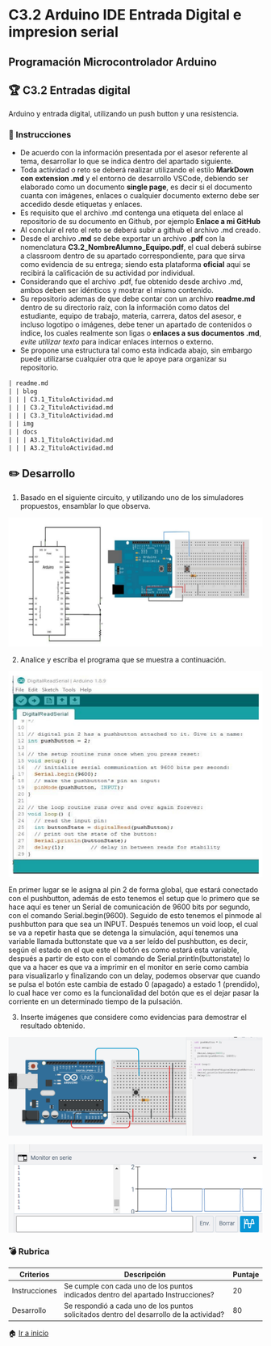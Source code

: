 # C3.2 Arduino IDE Entrada Digital e impresion serial

## Programación Microcontrolador Arduino

## 🏆 C3.2 Entradas digital

Arduino y entrada digital, utilizando un push button y una resistencia.

### 📘 Instrucciones

- De acuerdo con la información presentada por el asesor referente al tema, desarrollar lo que se indica dentro del apartado siguiente.
- Toda actividad o reto se deberá realizar utilizando el estilo **MarkDown con extension .md** y el entorno de desarrollo VSCode, debiendo ser elaborado como un documento **single page**, es decir si el documento cuanta con imágenes, enlaces o cualquier documento externo debe ser accedido desde etiquetas y enlaces.
- Es requisito que el archivo .md contenga una etiqueta del enlace al repositorio de su documento en Github, por ejemplo **Enlace a mi GitHub**
- Al concluir el reto el reto se deberá subir a github el archivo .md creado.
- Desde el archivo **.md** se debe exportar un archivo **.pdf** con la nomenclatura **C3.2_NombreAlumno_Equipo.pdf**, el cual deberá subirse a classroom dentro de su apartado correspondiente, para que sirva como evidencia de su entrega; siendo esta plataforma **oficial** aquí se recibirá la calificación de su actividad por individual.
- Considerando que el archivo .pdf, fue obtenido desde archivo .md, ambos deben ser idénticos y mostrar el mismo contenido.
- Su repositorio ademas de que debe contar con un archivo **readme.md** dentro de su directorio raíz, con la información como datos del estudiante, equipo de trabajo, materia, carrera, datos del asesor, e incluso logotipo o imágenes, debe tener un apartado de contenidos o indice, los cuales realmente son ligas o **enlaces a sus documentos .md**, *evite utilizar texto* para indicar enlaces internos o externo.
- Se propone una estructura tal como esta indicada abajo, sin embargo puede utilizarse cualquier otra que le apoye para organizar su repositorio.

``` 
| readme.md
| | blog
| | | C3.1_TituloActividad.md
| | | C3.2_TituloActividad.md
| | | C3.3_TituloActividad.md
| | img
| | docs
| | | A3.1_TituloActividad.md
| | | A3.2_TituloActividad.md
```

## ✏️ Desarrollo

1. Basado en el siguiente circuito, y utilizando uno de los simuladores propuestos, ensamblar lo que observa.

<p align="center">
    <img alt="" src="https://raw.githubusercontent.com/LopezJesus/Sistemas-Programables/main/img/Ejemplo32.PNG">
</p>

2. Analice y escriba el programa que se muestra a continuación.

<p align="center">
    <img alt="" src="https://raw.githubusercontent.com/LopezJesus/Sistemas-Programables/main/img/Ejemplo322.PNG" >
</p>

En primer lugar se le asigna al pin 2  de forma global, que estará conectado con el pushbutton, además de esto tenemos el setup que lo primero que se hace aquí es tener un Serial de comunicación de 9600 bits por segundo, con el comando Serial.begin(9600). Seguido de esto tenemos el pinmode al pushbutton para que sea un INPUT.
Después tenemos un void loop, el cual se va a repetir hasta que se detenga la simulación, aquí tenemos una variable llamada buttonstate que va a ser leído del pushbutton, es decir, según el estado en el que este el botón es como estará esta variable, después a partir de esto con el comando de Serial.println(buttonstate) lo que va a hacer es que va a imprimir en  el monitor en serie como cambia para visualizarlo y finalizando con un delay, podemos observar que cuando se pulsa el botón este cambia de estado 0 (apagado) a estado 1 (prendido), lo cual hace ver como es la funcionalidad del botón que es el dejar pasar la corriente en un determinado tiempo de la pulsación.

3. Inserte imágenes que considere como evidencias para demostrar el resultado obtenido.

<p align="center">
    <img alt="" src="https://raw.githubusercontent.com/LopezJesus/Sistemas-Programables/main/img/Circuito322.PNG" >
</p>

<p align="center">
    <img alt="" src="https://raw.githubusercontent.com/LopezJesus/Sistemas-Programables/main/img/Monitor.png" >
</p>


### 💣 Rubrica

| Criterios     | Descripción                                                                                  | Puntaje |
| ------------- | -------------------------------------------------------------------------------------------- | ------- |
| Instrucciones | Se cumple con cada uno de los puntos indicados dentro del apartado Instrucciones?            | 20 |
| Desarrollo    | Se respondió a cada uno de los puntos solicitados dentro del desarrollo de la actividad?     | 80      |

🏠 [Ir a inicio](https://github.com/LopezJesus/Sistemas-Programables)

